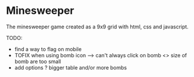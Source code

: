 # Minesweeper
The minesweeper game created as a 9x9 grid with html, css and javascript.

TODO:
* find a way to flag on mobile
* TOFIX when using bomb icon --> can't always click on bomb <> size of bomb are too small
* add options ? bigger table and/or more bombs
